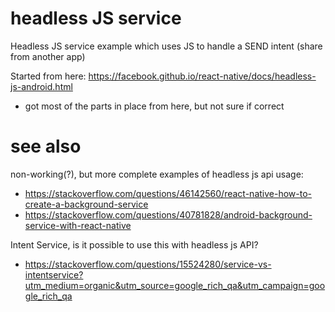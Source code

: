 # headless JS service

Headless JS service example which uses JS to handle a SEND intent (share from another app)

Started from here:
https://facebook.github.io/react-native/docs/headless-js-android.html
  - got most of the parts in place from here, but not sure if correct

# see also

non-working(?), but more complete examples of headless js api usage:
  - https://stackoverflow.com/questions/46142560/react-native-how-to-create-a-background-service
  - https://stackoverflow.com/questions/40781828/android-background-service-with-react-native

Intent Service, is it possible to use this with headless js API?
  - https://stackoverflow.com/questions/15524280/service-vs-intentservice?utm_medium=organic&utm_source=google_rich_qa&utm_campaign=google_rich_qa
